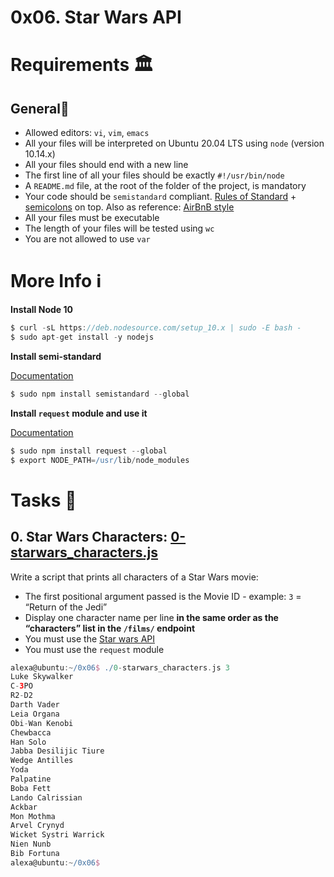 # 0x06. Star Wars API
# Requirements 🏛️
## General🧵
* Allowed editors: `vi`, `vim`, `emacs`
* All your files will be interpreted on Ubuntu 20.04 LTS using `node` (version 10.14.x)
* All your files should end with a new line
* The first line of all your files should be exactly `#!/usr/bin/node`
* A `README.md` file, at the root of the folder of the project, is mandatory
* Your code should be `semistandard` compliant. [Rules of Standard](https://standardjs.com/rules.html) + [semicolons](https://github.com/standard/semistandard) on top. Also as reference: [AirBnB style](https://github.com/airbnb/javascript)
* All your files must be executable
* The length of your files will be tested using `wc`
* You are not allowed to use `var`

# More Info ℹ️
**Install Node 10**
```groovy
$ curl -sL https://deb.nodesource.com/setup_10.x | sudo -E bash -
$ sudo apt-get install -y nodejs
```
**Install semi-standard**

[Documentation](https://github.com/standard/semistandard)
```groovy
$ sudo npm install semistandard --global
```
**Install `request` module and use it**

[Documentation](https://github.com/request/request)
```groovy
$ sudo npm install request --global
$ export NODE_PATH=/usr/lib/node_modules
```

# Tasks 📃
## 0. Star Wars Characters: [0-starwars_characters.js](0-starwars_characters.js)
Write a script that prints all characters of a Star Wars movie:

* The first positional argument passed is the Movie ID - example: `3` = “Return of the Jedi”
* Display one character name per line **in the same order as the “characters” list in the `/films/` endpoint**
* You must use the [Star wars API](https://swapi-api.alx-tools.com/)
* You must use the `request` module
```groovy
alexa@ubuntu:~/0x06$ ./0-starwars_characters.js 3
Luke Skywalker
C-3PO
R2-D2
Darth Vader
Leia Organa
Obi-Wan Kenobi
Chewbacca
Han Solo
Jabba Desilijic Tiure
Wedge Antilles
Yoda
Palpatine
Boba Fett
Lando Calrissian
Ackbar
Mon Mothma
Arvel Crynyd
Wicket Systri Warrick
Nien Nunb
Bib Fortuna
alexa@ubuntu:~/0x06$
```




